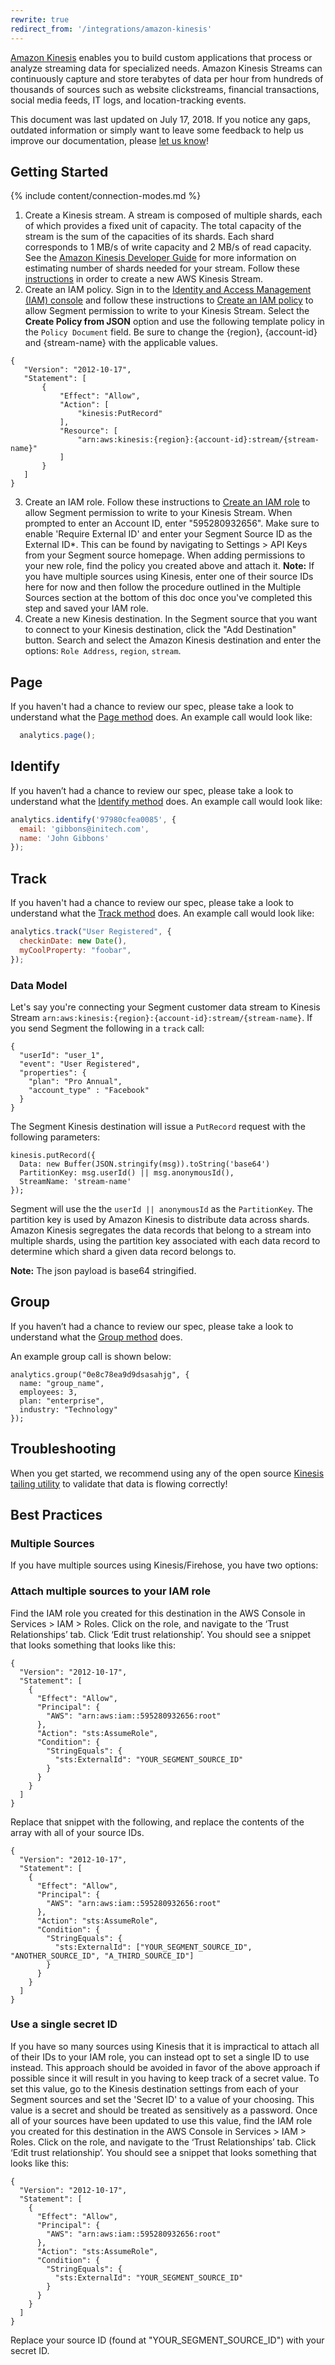 ```yaml
---
rewrite: true
redirect_from: '/integrations/amazon-kinesis'
---
```

[Amazon Kinesis](https://aws.amazon.com/kinesis/) enables you to build custom applications that process or analyze streaming data for specialized needs. Amazon Kinesis Streams can continuously capture and store terabytes of data per hour from hundreds of thousands of sources such as website clickstreams, financial transactions, social media feeds, IT logs, and location-tracking events.

This document was last updated on July 17, 2018. If you notice any gaps, outdated information or simply want to leave some feedback to help us improve our documentation, please [let us know](https://segment.com/help/contact)!

## Getting Started

{% include content/connection-modes.md %}

  1. Create a Kinesis stream. A stream is composed of multiple shards, each of which provides a fixed unit of capacity. The total capacity of the stream is the sum of the capacities of its shards. Each shard corresponds to 1 MB/s of write capacity and 2 MB/s of read capacity. See the [Amazon Kinesis Developer Guide](http://docs.aws.amazon.com/streams/latest/dev/introduction.html) for more information on estimating number of shards needed for your stream. Follow these [instructions](http://docs.aws.amazon.com/streams/latest/dev/learning-kinesis-module-one-create-stream.html) in order to create a new AWS Kinesis Stream.
  2. Create an IAM policy. Sign in to the [Identity and Access Management (IAM) console](https://console.aws.amazon.com/iam/) and follow these instructions to [Create an IAM policy](http://docs.aws.amazon.com/IAM/latest/UserGuide/access_policies_create.html) to allow Segment permission to write to your Kinesis Stream.
Select the **Create Policy from JSON** option and use the following template policy in the `Policy Document` field. Be sure to change the {region}, {account-id} and {stream-name} with the applicable values.
```
{
   "Version": "2012-10-17",
   "Statement": [
       {
           "Effect": "Allow",
           "Action": [
               "kinesis:PutRecord"
           ],
           "Resource": [
               "arn:aws:kinesis:{region}:{account-id}:stream/{stream-name}"
           ]
       }
   ]
}
```
  3. Create an IAM role. Follow these instructions to [Create an IAM role](http://docs.aws.amazon.com/IAM/latest/UserGuide/id_roles_create_for-user.html#roles-creatingrole-user-console) to allow Segment permission to write to your Kinesis Stream. When prompted to enter an Account ID, enter "595280932656". Make sure to enable 'Require External ID' and enter your Segment Source ID as the External ID*. This can be found by navigating to Settings > API Keys from your Segment source homepage. When adding permissions to your new role, find the policy you created above and attach it.
**Note:** If you have multiple sources using Kinesis, enter one of their source IDs here for now and then follow the procedure outlined in the Multiple Sources section at the bottom of this doc once you've completed this step and saved your IAM role.
  4. Create a new Kinesis destination. In the Segment source that you want to connect to your Kinesis destination, click the "Add Destination" button. Search and select the Amazon Kinesis destination and enter the options: `Role Address`, `region`, `stream`.

## Page
If you haven't had a chance to review our spec, please take a look to understand what the [Page method](https://segment.com/docs/spec/page/) does. An example call would look like:
```javascript
  analytics.page();
```

## Identify
If you haven’t had a chance to review our spec, please take a look to understand what the [Identify method](https://segment.com/docs/spec/identify/) does.  An example call would look like:
```javascript
analytics.identify('97980cfea0085', {
  email: 'gibbons@initech.com',
  name: 'John Gibbons'
});
```

## Track
If you haven't had a chance to review our spec, please take a look to understand what the [Track method](https://segment.com/docs/spec/track/) does. An example call would look like:

```javascript
analytics.track("User Registered", {
  checkinDate: new Date(),
  myCoolProperty: "foobar",
});
```

### Data Model
Let's say you're connecting your Segment customer data stream to Kinesis Stream `arn:aws:kinesis:{region}:{account-id}:stream/{stream-name}`. If you send Segment the following in a `track` call:
```
{
  "userId": "user_1",
  "event": "User Registered",
  "properties": {
    "plan": "Pro Annual",
    "account_type" : "Facebook"
  }
}
```

The Segment Kinesis destination will issue a `PutRecord` request with the following parameters:
```
kinesis.putRecord({
  Data: new Buffer(JSON.stringify(msg)).toString('base64')
  PartitionKey: msg.userId() || msg.anonymousId(),
  StreamName: 'stream-name'
});
```

Segment will use the the `userId || anonymousId` as the `PartitionKey`. The partition key is used by Amazon Kinesis to distribute data across shards. Amazon Kinesis segregates the data records that belong to a stream into multiple shards, using the partition key associated with each data record to determine which shard a given data record belongs to.

**Note:** The json payload is base64 stringified.

## Group
If you haven’t had a chance to review our spec, please take a look to understand what the [Group method](https://segment.com/docs/spec/group/) does.

An example group call is shown below:
```
analytics.group("0e8c78ea9d9dsasahjg", {
  name: "group_name",
  employees: 3,
  plan: "enterprise",
  industry: "Technology"
});
```

## Troubleshooting
When you get started, we recommend using any of the open source [Kinesis tailing utility](https://github.com/search?utf8=%E2%9C%93&q=kinesis-tail) to validate that data is flowing correctly!

## Best Practices

### Multiple Sources
If you have multiple sources using Kinesis/Firehose, you have two options:

### Attach multiple sources to your IAM role
Find the IAM role you created for this destination in the AWS Console in Services > IAM > Roles. Click on the role, and navigate to the ‘Trust Relationships’ tab. Click ‘Edit trust relationship’. You should see a snippet that looks something that looks like this:
```
{
  "Version": "2012-10-17",
  "Statement": [
    {
      "Effect": "Allow",
      "Principal": {
        "AWS": "arn:aws:iam::595280932656:root"
      },
      "Action": "sts:AssumeRole",
      "Condition": {
        "StringEquals": {
          "sts:ExternalId": "YOUR_SEGMENT_SOURCE_ID"
        }
      }
    }
  ]
}
```
Replace that snippet with the following, and replace the contents of the array with all of your source IDs.
```
{
  "Version": "2012-10-17",
  "Statement": [
    {
      "Effect": "Allow",
      "Principal": {
        "AWS": "arn:aws:iam::595280932656:root"
      },
      "Action": "sts:AssumeRole",
      "Condition": {
        "StringEquals": {
          "sts:ExternalId": ["YOUR_SEGMENT_SOURCE_ID", "ANOTHER_SOURCE_ID", "A_THIRD_SOURCE_ID"]
        }
      }
    }
  ]
}
```

### Use a single secret ID
If you have so many sources using Kinesis that it is impractical to attach all of their IDs to your IAM role, you can instead opt to set a single ID to use instead. This approach should be avoided in favor of the above approach if possible since it will result in you having to keep track of a secret value. To set this value, go to the Kinesis destination settings from each of your Segment sources and set the 'Secret ID' to a value of your choosing. This value is a secret and should be treated as sensitively as a password. Once all of your sources have been updated to use this value, find the IAM role you created for this destination in the AWS Console in Services > IAM > Roles. Click on the role, and navigate to the ‘Trust Relationships’ tab. Click ‘Edit trust relationship’. You should see a snippet that looks something that looks like this:

```
{
  "Version": "2012-10-17",
  "Statement": [
    {
      "Effect": "Allow",
      "Principal": {
        "AWS": "arn:aws:iam::595280932656:root"
      },
      "Action": "sts:AssumeRole",
      "Condition": {
        "StringEquals": {
          "sts:ExternalId": "YOUR_SEGMENT_SOURCE_ID"
        }
      }
    }
  ]
}
```
Replace your source ID (found at "YOUR_SEGMENT_SOURCE_ID") with your secret ID.

